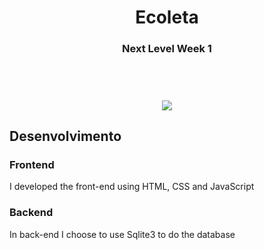 <h1 align="center">Ecoleta</h1>
<h3 align="center">Next Level Week 1</h3>
<br>
<h1 align="center"><img src="https://imgur.com/mgBpTII.png"></h1>

## Desenvolvimento

### Frontend
I developed the front-end using HTML, CSS and JavaScript

### Backend
In back-end I choose to use Sqlite3 to do the database
